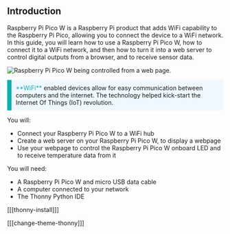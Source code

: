 ## Introduction

Raspberry Pi Pico W is a Raspberry Pi product that adds WiFi capability to the Raspberry Pi Pico, allowing you to connect the device to a WiFi network. In this guide, you will learn how to use a Raspberry Pi Pico W, how to connect it to a WiFi network, and then how to turn it into a web server to control digital outputs from a browser, and to receive sensor data.

![Raspberry Pi Pico W being controlled from a web page.](images/web-server.gif)

<p style="border-left: solid; border-width:10px; border-color: #0faeb0; background-color: aliceblue; padding: 10px;">
<span style="color: #0faeb0">**WiFi**</span> enabled devices allow for easy communication between computers and the internet. The technology helped kick-start the Internet Of Things (IoT) revolution.
</p>

You will:

- Connect your Raspberry Pi Pico W to a WiFi hub
- Create a web server on your Raspberry Pi Pico W, to display a webpage
- Use your webpage to control the Raspberry Pi Pico W onboard LED and to receive temperature data from it

You will need:

- A Raspberry Pi Pico W and micro USB data cable
- A computer connected to your network
- The Thonny Python IDE

[[[thonny-install]]]

[[[change-theme-thonny]]]
